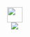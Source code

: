 <div align=center>
<img height="35px" src="https://media.giphy.com/media/OKdAqALWChjmfXsPt2/giphy.gif" />
<!--   <img height="35px" src="https://media.giphy.com/media/IDKDA7Nx3X9t596Uyo/giphy.gif" /> -->
  <br/>
<img src="https://media.giphy.com/media/SKGo6OYe24EBG/giphy.gif" />
</div>
